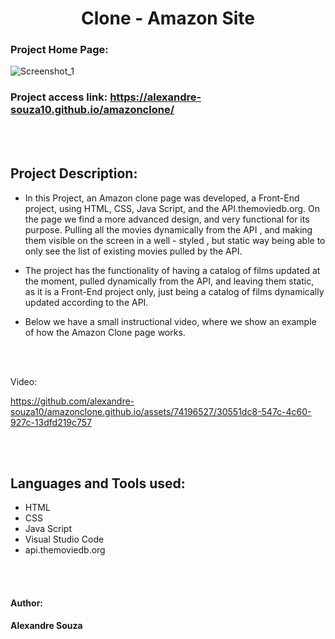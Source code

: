<h1 align="center"> Clone - Amazon Site </h1>

### Project Home Page: 
![Screenshot_1](https://github.com/alexandre-souza10/amazonclone.github.io/assets/74196527/a31e80ab-2ffb-453b-9379-6ecfdd7cccc6)

### Project access link: https://alexandre-souza10.github.io/amazonclone/

<br></br>

## Project Description:
- In this Project, an Amazon clone page was developed, a Front-End project, using HTML, CSS, Java Script, and the API.themoviedb.org. On the page we find
a more advanced design, and very functional for its purpose. Pulling all the movies dynamically from the API , and making them visible on the screen in a well - styled , but static way
being able to only see the list of existing movies pulled by the API.

- The project has the functionality of having a catalog of films updated at the moment, pulled dynamically from the API, and leaving them static, as it is a Front-End project only,
just being a catalog of films dynamically updated according to the API.

- Below we have a small instructional video, where we show an example of how the Amazon Clone page works.

<br></br>

Video:

https://github.com/alexandre-souza10/amazonclone.github.io/assets/74196527/30551dc8-547c-4c60-927c-13dfd219c757


<br></br>

## Languages ​​and Tools used:
- HTML
- CSS
- Java Script
- Visual Studio Code
- api.themoviedb.org

<br></br>

#### Author: 
**Alexandre Souza**
